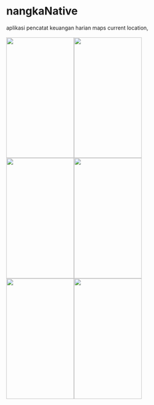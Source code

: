 # nangkaNative
aplikasi pencatat keuangan harian
maps current location,  
<br><a href="https://2.bp.blogspot.com/-8gxJqdPmfic/XUZbTtgXhGI/AAAAAAAAA4g/8BZeleCb9eAHUkCxQ7VLpt5YYuXgTi_oQCLcBGAs/s1600/WhatsApp%2BImage%2B2019-08-03%2Bat%2B21.10.41%25281%2529.jpeg" imageanchor="1" ><img border="0" src="https://2.bp.blogspot.com/-8gxJqdPmfic/XUZbTtgXhGI/AAAAAAAAA4g/8BZeleCb9eAHUkCxQ7VLpt5YYuXgTi_oQCLcBGAs/s320/WhatsApp%2BImage%2B2019-08-03%2Bat%2B21.10.41%25281%2529.jpeg" width="180" height="320" data-original-width="720" data-original-height="1280" /></a><a href="https://4.bp.blogspot.com/-pmgwGjPx5-E/XUZbT3RKBEI/AAAAAAAAA4k/23MCE_RK0_EbiPjD5wZXqGyuRNRClwUkACLcBGAs/s1600/WhatsApp%2BImage%2B2019-08-03%2Bat%2B21.10.41%25282%2529.jpeg" imageanchor="1" ><img border="0" src="https://4.bp.blogspot.com/-pmgwGjPx5-E/XUZbT3RKBEI/AAAAAAAAA4k/23MCE_RK0_EbiPjD5wZXqGyuRNRClwUkACLcBGAs/s320/WhatsApp%2BImage%2B2019-08-03%2Bat%2B21.10.41%25282%2529.jpeg" width="180" height="320" data-original-width="720" data-original-height="1280" /></a><a href="https://1.bp.blogspot.com/-S-ZnAihElH8/XUZbTECREVI/AAAAAAAAA4c/yM53QArDPS0KX3pLehiD5cipwra8vxZEwCLcBGAs/s1600/WhatsApp%2BImage%2B2019-08-03%2Bat%2B21.10.41%25283%2529.jpeg" imageanchor="1" ><img border="0" src="https://1.bp.blogspot.com/-S-ZnAihElH8/XUZbTECREVI/AAAAAAAAA4c/yM53QArDPS0KX3pLehiD5cipwra8vxZEwCLcBGAs/s320/WhatsApp%2BImage%2B2019-08-03%2Bat%2B21.10.41%25283%2529.jpeg" width="180" height="320" data-original-width="720" data-original-height="1280" /></a><a href="https://1.bp.blogspot.com/-fr0dfM5zfbM/XUZbUmLG6WI/AAAAAAAAA4o/Gsoo-CgvmB0u9nrqZS7KppSMRoqBoj-IwCLcBGAs/s1600/WhatsApp%2BImage%2B2019-08-03%2Bat%2B21.10.41%25284%2529.jpeg" imageanchor="1" ><img border="0" src="https://1.bp.blogspot.com/-fr0dfM5zfbM/XUZbUmLG6WI/AAAAAAAAA4o/Gsoo-CgvmB0u9nrqZS7KppSMRoqBoj-IwCLcBGAs/s320/WhatsApp%2BImage%2B2019-08-03%2Bat%2B21.10.41%25284%2529.jpeg" width="180" height="320" data-original-width="720" data-original-height="1280" /></a><a href="https://1.bp.blogspot.com/-5ipG4b9LZeg/XUZbU16J14I/AAAAAAAAA4s/wz6e4eT2CsAur0TlGGAJ5EYysDHbmDS7gCLcBGAs/s1600/WhatsApp%2BImage%2B2019-08-03%2Bat%2B21.10.41%25285%2529.jpeg" imageanchor="1" ><img border="0" src="https://1.bp.blogspot.com/-5ipG4b9LZeg/XUZbU16J14I/AAAAAAAAA4s/wz6e4eT2CsAur0TlGGAJ5EYysDHbmDS7gCLcBGAs/s320/WhatsApp%2BImage%2B2019-08-03%2Bat%2B21.10.41%25285%2529.jpeg" width="180" height="320" data-original-width="720" data-original-height="1280" /></a><a href="https://1.bp.blogspot.com/-R7uKDkLx4LU/XUZbU4XULRI/AAAAAAAAA4w/3npVnNPp96cXu5a-g91o0F6Dlb-_R6ETgCLcBGAs/s1600/WhatsApp%2BImage%2B2019-08-03%2Bat%2B21.10.41.jpeg" imageanchor="1" ><img border="0" src="https://1.bp.blogspot.com/-R7uKDkLx4LU/XUZbU4XULRI/AAAAAAAAA4w/3npVnNPp96cXu5a-g91o0F6Dlb-_R6ETgCLcBGAs/s320/WhatsApp%2BImage%2B2019-08-03%2Bat%2B21.10.41.jpeg" width="180" height="320" data-original-width="720" data-original-height="1280" /></a>

